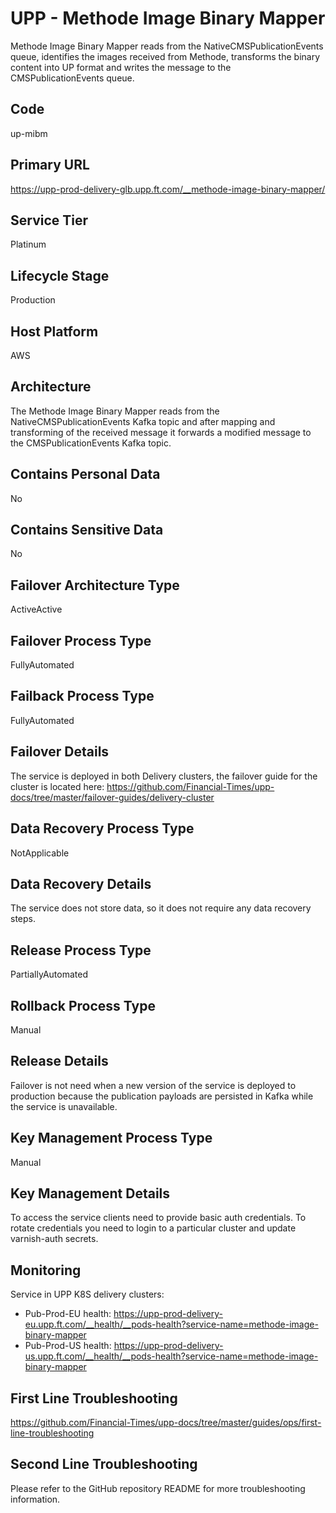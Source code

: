 <!--
    Written in the format prescribed by https://github.com/Financial-Times/runbook.md.
    Any future edits should abide by this format.
-->
# UPP - Methode Image Binary Mapper

Methode Image Binary Mapper reads from the NativeCMSPublicationEvents queue, identifies the images received from Methode, transforms the binary content into UP format and writes the message to the CMSPublicationEvents queue.

## Code

up-mibm

## Primary URL

https://upp-prod-delivery-glb.upp.ft.com/__methode-image-binary-mapper/

## Service Tier

Platinum

## Lifecycle Stage

Production

## Host Platform

AWS

## Architecture

The Methode Image Binary Mapper reads from the NativeCMSPublicationEvents Kafka topic and after mapping and transforming of the received message it forwards a modified message to the CMSPublicationEvents Kafka topic.

## Contains Personal Data

No

## Contains Sensitive Data

No

<!-- Placeholder - remove HTML comment markers to activate
## Can Download Personal Data
Choose Yes or No

...or delete this placeholder if not applicable to this system
-->

<!-- Placeholder - remove HTML comment markers to activate
## Can Contact Individuals
Choose Yes or No

...or delete this placeholder if not applicable to this system
-->

## Failover Architecture Type

ActiveActive

## Failover Process Type

FullyAutomated

## Failback Process Type

FullyAutomated

## Failover Details

The service is deployed in both Delivery clusters, the failover guide for the cluster is located here:
<https://github.com/Financial-Times/upp-docs/tree/master/failover-guides/delivery-cluster>

## Data Recovery Process Type

NotApplicable

## Data Recovery Details

The service does not store data, so it does not require any data recovery steps.

## Release Process Type

PartiallyAutomated

## Rollback Process Type

Manual

## Release Details

Failover is not need when a new version of the service is deployed to production because the publication payloads are persisted in Kafka while the service is unavailable.

<!-- Placeholder - remove HTML comment markers to activate
## Heroku Pipeline Name
Enter descriptive text satisfying the following:
This is the name of the Heroku pipeline for this system. If you don't have a pipeline, this is the name of the app in Heroku. A pipeline is a group of Heroku apps that share the same codebase where each app in a pipeline represents the different stages in a continuous delivery workflow, i.e. staging, production.

...or delete this placeholder if not applicable to this system
-->

## Key Management Process Type

Manual

## Key Management Details

To access the service clients need to provide basic auth credentials.
To rotate credentials you need to login to a particular cluster and update varnish-auth secrets.

## Monitoring

Service in UPP K8S delivery clusters:

*   Pub-Prod-EU health: <https://upp-prod-delivery-eu.upp.ft.com/__health/__pods-health?service-name=methode-image-binary-mapper>
*   Pub-Prod-US health: <https://upp-prod-delivery-us.upp.ft.com/__health/__pods-health?service-name=methode-image-binary-mapper>

## First Line Troubleshooting

<https://github.com/Financial-Times/upp-docs/tree/master/guides/ops/first-line-troubleshooting>

## Second Line Troubleshooting

Please refer to the GitHub repository README for more troubleshooting information.